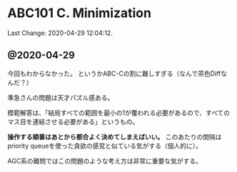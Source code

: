 # ABC101 C. Minimization

Last Change: 2020-04-29 12:04:12.

## @2020-04-29

今回もわからなかった。
というかABC-Cの割に難しすぎる（なんで茶色Diffなんだ？）

準急さんの問題は天才パズル感ある。

模範解答は、「結局すべての範囲を最小の1が覆われる必要があるので、すべてのマス目を連結させる必要がある」というもの。

**操作する順番はあとから都合よく決めてしまえばいい。**
このあたりの間隔はpriority queueを使った貪欲の感覚と似ている気がする（個人的に）。

AGC系の難問ではこの問題のような考え方は非常に重要な気がする。

